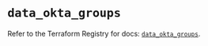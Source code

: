 # `data_okta_groups`

Refer to the Terraform Registry for docs: [`data_okta_groups`](https://registry.terraform.io/providers/okta/okta/4.10.0/docs/data-sources/groups).
